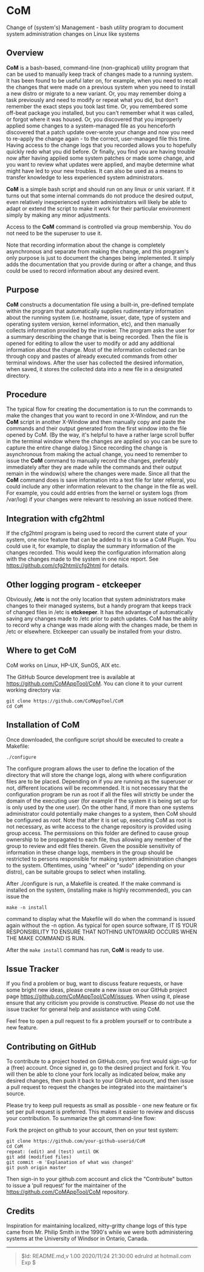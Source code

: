 # CoM
Change of (system's) Management - bash utility program to document system administration changes on Linux like systems

## Overview

**CoM** is a bash-based, command-line (non-graphical) utility program that can be used to manually keep track of changes made to a running system.  It has been found to be useful later on, for example, when you need to recall the changes that were made on a previous system when you need to install a new distro or migrate to a new variant.  Or, you may remember doing a task previously and need to modify or repeat what you did, but don't remember the exact steps you took last time.  Or, you remembered some off-beat package you installed, but you can't remember what it was called, or forgot where it was housed.  Or, you discovered that you improperly applied some changes to a system-managed file as you henceforth discovered that a patch update over-wrote your change and now you need to re-apply the change again - to the correct, user-managed file this time.  Having access to the change logs that you recorded allows you to hopefully quickly redo what you did before.  Or finally, you find you are having trouble now after having applied some system patches or made some change, and you want to review what updates were applied, and maybe determine what might have led to your new troubles.  It can also be used as a means to transfer knowledge to less experienced system administrators.

**CoM** is a simple bash script and should run on any linux or unix variant.  If it turns out that some internal commands do not produce the desired output, even relatively inexperienced system administrators will likely be able to adapt or extend the script to make it work for their particular environment simply by making any minor adjustments.

Access to the **CoM** command is controlled via group membership.  You do not need to be the superuser to use it.

Note that recording information about the change is completely asynchronous and separate from making the change, and this program's only purpose is just to document the changes being implemented.  It simply adds the documentation that you provide during or after a change, and thus could be used to record information about any desired event.

## Purpose

**CoM** constructs a documentation file using a built-in, pre-defined template within the program that automatically supplies rudimentary information about the running system (i.e. hostname, issuer, date, type of system and operating system version, kernel information, etc), and then manually collects information provided by the invoker. The program asks the user for a summary describing the change that is being recorded.  Then the file is opened for editing to allow the user to modify or add any additional information about the change.  Most of the information collected can be through copy and pastes of already executed commands from other terminal windows.  After the user has collected the desired information, when saved, it stores the collected data into a new file in a designated directory.

## Procedure

The typical flow for creating the documentation is to run the commands to make the changes that you want to record in one X-Window, and run the **CoM** script in another X-Window and then manually copy and paste the commands and their output generated from the first window into the file opened by CoM.  (By the way, it's helpful to have a rather large scroll buffer in the terminal window where the changes are applied so you can be sure to capture the entire change dialog.)  Since recording the change is asynchronous from making the actual change, you need to remember to issue the **CoM** command to manually record the changes, preferably immediately after they are made while the commands and their output remain in the window(s) where the changes were made.  Since all that the **CoM** command does is save information into a text file for later referral, you could include any other information relevant to the change in the file as well.  For example, you could add entries from the kernel or system logs (from /var/log) if your changes were relevant to resolving an issue noticed there.

## Integration with cfg2html

If the cfg2html program is being used to record the current state of your system, one nice feature that can be added to it is to use a CoM Plugin.  You could use it, for example, to  display the summary information of the changes recorded.  This would keep the configuration information along with the changes made to the system in one nice report.  See <https://github.com/cfg2html/cfg2html> for details.

## Other logging program - etckeeper

Obviously, **/etc** is not the only location that system administrators make changes to their managed systems, but a handy program that keeps track of changed files in /etc is **etckeeper**.  It has the advantage of automatically saving any changes made to /etc prior to patch updates.  CoM has the ability to record why a change was made along with the changes made, be them in /etc or elsewhere.  Etckeeper can usually be installed from your distro.

## Where to get CoM

CoM works on Linux, HP-UX, SunOS, AIX etc.

The GitHub Source development tree is available at https://github.com/CoMAppTool/CoM.  You can clone it to your current working directory via:

    git clone https://github.com/CoMAppTool/CoM
    cd CoM
    
## Installation of CoM


Once downloaded, the configure script should be executed to create a Makefile:

    ./configure

The configure program allows the user to define the location of the directory that will store the change logs, along with where configuration files are to be placed.  Depending on if you are running as the superuser or not, different locations will be recommended.  It is not necessary that the configuration program be run as root if all the files will strictly be under the domain of the executing user (for example if the system it is being set up for is only used by the one user).  On the other hand, if more than one systems administrator could potentially make changes to a system, then CoM should be configured as *root*.  Note that after it is set up, executing CoM as root is not necessary, as write access to the change repository is provided using group access.  The permissions on this folder are defined to cause group ownership to be propagated to each file, thus allowing any member of the group to review and edit files therein.  Given the possible sensitivity of information in these change logs, members in the group should be restricted to persons responsible for making system administration changes to the system.  Oftentimes, using "wheel" or "sudo" (depending on your distro), can be suitable groups to select when installing.


After ./configure is run, a Makefile is created.  If the make command is installed on the system, (installing make is highly recommended), you can issue the 

    make -n install

command to display what the Makefile will do when the command is issued again without the -n option.  As typical for open source software, IT IS YOUR RESPONSIBILITY TO ENSURE THAT NOTHING UNTOWARD OCCURS WHEN THE MAKE COMMAND IS RUN.

After the `make install` command has run, **CoM** is ready to use.

  
## Issue Tracker

If you find a problem or bug, want to discuss feature requests, or have some bright new ideas, please create a new issue on our GitHub project page <https://github.com/CoMAppTool/CoM/issues>.
When using it, please ensure that any criticism you provide is constructive. Please do not use the issue tracker for general help and assistance with using CoM.

Feel free to open a pull request to fix a problem yourself or to contribute a new feature. 

## Contributing on GitHub

To contribute to a project hosted on GitHub.com, you first would sign-up for a (free) account. Once signed in, go to the desired project and fork it.  You will then be able to clone your fork locally as indicated below, make any desired changes, then push it back to your GitHub account, and then issue a pull request to request the changes be integrated into the maintainer's source.

Please try to keep pull requests as small as possible - one new feature or fix set per pull request is preferred. This makes it easier to review and discuss your contribution.  To summarize the git command-line flow:

Fork the project on github to your account, then on your test system:

    git clone https://github.com/your-github-userid/CoM
    cd CoM
    repeat: (edit) and (test) until OK
    git add (modified files)
    git commit -m 'Explanation of what was changed'
    git push origin master

Then sign-in to your github.com account and click the "Contribute" button to issue a ‘pull request’ for the maintainer of the https://github.com/CoMAppTool/CoM repository.

## Credits

Inspiration for maintaining localized, nitty-gritty change logs of this type came from Mr. Philip Smith in the 1990's while we were both administering systems at the University of Windsor in Ontario, Canada.

----
> $Id: README.md,v 1.00 2020/11/24 21:30:00 edrulrd at hotmail.com Exp $

<!-- Atom:set encoding=utf8 lineEnding=unix grammar=md tabLength=4 useSoftTabs: -->
<!-- vim:set fileencoding=utf8 fileformat=unix filetype=md tabstop=4 expandtab: -->
